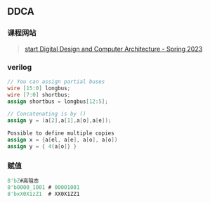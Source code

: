 ## DDCA

### 课程网站

> [start Digital Design and Computer Architecture - Spring 2023](https://safari.ethz.ch/digitaltechnik/spring2023/doku.php?id=start)

### verilog

```verilog
// You can assign partial buses
wire [15:0] longbus;
wire [7:0] shortbus;
assign shortbus = longbus[12:5];
```

```verilog
// Concatenating is by ()
assign y = (a[2],a[1],a[o],a[e]);
```

```verilog
Possible to define multiple copies
assign x = {a[el, a[e], a[o], a[o])
assign y = { 4(a[o]} }
```

### 赋值

```verilog
8'bZ#高阻态
8'b0000_1001 # 00001001
8'bxX0X1zZ1  # XX0X1ZZ1
```

